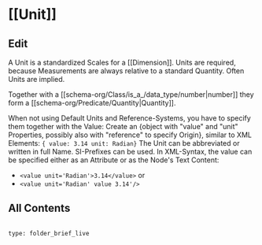 # [[Unit]] 

## Edit

A Unit  is a standardized Scales for a [[Dimension]]. 
Units are required, because Measurements are always relative to a standard Quantity. 
Often Units are implied. 

Together with a [[schema-org/Class/is_a_/data_type/number|number]] they form a [[schema-org/Predicate/Quantity|Quantity]]. 

When not using Default Units and Reference-Systems, you have to specify them together with the Value: 
Create an {object with "value" and "unit" Properties, possibly also with "reference" to specify Origin}, similar to XML Elements: 
`{ value: 3.14 unit: Radian}`
The Unit can be abbreviated or written in full Name. 
SI-Prefixes can be used. 
In XML-Syntax, the value can be specified either as an Attribute or as the Node's Text Content: 
- `<value unit='Radian'>3.14</value>` or 
- `<value unit='Radian' value 3.14'/>`  




## All Contents

```folderv
```

```ccard
type: folder_brief_live
```

